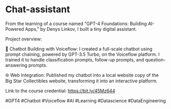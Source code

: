 # Chat-assistant

From the learning of a course named "GPT-4 Foundations: Building AI-Powered Apps," by Denys Linkov, I built a tiny digital assistant.

Project overview:

🤖 Chatbot Building with Voiceflow: I created a full-scale chatbot using prompt chaining, powered by GPT-3.5 Turbo, on the Voiceflow platform. I trained it to handle classification prompts, follow-up prompts, and question-answering prompts.

🌐 Web Integration: Published my chatbot into a local website copy of the Big Star Collectibles website, transforming it into an interactive platform.

Link to the course credential: https://bit.ly/45Mz644

#GPT4 #Chatbot #Voiceflow #AI #Learning #Datascience #DataEngineering
